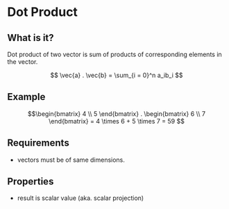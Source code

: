 # Dot Product

## What is it?

Dot product of two vector is sum of products of corresponding elements in the vector.

$$ \vec{a} . \vec{b} = \sum_{i = 0}^n a_ib_i $$

## Example

$$\begin{bmatrix} 4 \\
5 \end{bmatrix} . \begin{bmatrix} 6 \\
7 \end{bmatrix} = 4 \times 6 + 5 \times 7 = 59
$$


## Requirements

* vectors must be of same dimensions.

## Properties
* result is scalar value (aka. scalar projection)



<!-- * more details on vector projection below

$$ \begin{bmatrix} a & b \\
c & d \\ 
\end{bmatrix} \space .  \begin{bmatrix} e & f \\
g & h \\
\end{bmatrix} = (a \times e) + (b \times f) + (c \times g) + (d \times h) $$ -->